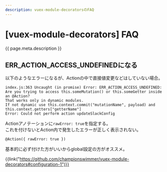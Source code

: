 ```yaml
---
description: vuex-module-decoratorsのFAQ
---
```


# [vuex-module-decorators] FAQ

{{ page.meta.description }}


ERR_ACTION_ACCESS_UNDEFINEDになる
---------------------------------

以下のようなエラーになるが、Actionの中で直接値変更などはしていない場合。

```
index.js:363 Uncaught (in promise) Error: ERR_ACTION_ACCESS_UNDEFINED: Are you trying to access this.someMutation() or this.someGetter inside an @Action? 
That works only in dynamic modules. 
If not dynamic use this.context.commit("mutationName", payload) and this.context.getters["getterName"]
Error: Could not perform action updateSlackConfig
```

Actionアノテーションに`rawError: true`を指定する。  
これを付けないとAction内で発生したエラーが正しく表示されない。

```
@Action({ rawError: true })
```

基本的に必ず付けた方がいいからglobal設定の方がオススメ。

{{link("https://github.com/championswimmer/vuex-module-decorators#configuration-1")}}
